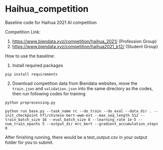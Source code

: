 # Haihua_competition

Baseline code for Haihua 2021 AI competition

Competition Link:
1. https://www.biendata.xyz/competition/haihua_2021/ (Profession Group)
2. https://www.biendata.xyz/competition/haihua2021_k12/ (Student Group)

How to use the baseline:

1. Install required packages 
```
pip install requirements
```

2. Download competition data from Biendata websites, move the `train.json` and `validation.json` into the same directory as the codes, then run following codes for training
```
python preprocessing.py

python run_base.py --task_name rc --do_train --do_eval --data_dir . --init_checkpoint hfl/chinese-bert-wwm-ext --max_seq_length 512 --train_batch_size 16 --eval_batch_size 8 --learning_rate 1e-5 --num_train_epochs 5 --output_dir mrc_bert --gradient_accumulation_steps 8
```

After finishing running, there would be a test_output.csv in your output folder for you to submit.
